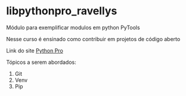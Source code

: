 # libpythonpro_ravellys
Módulo para exemplificar modulos em python PyTools

Nesse curso é ensinado como contribuir em projetos de código aberto

Link do site [Python Pro]('https://python.pro.br/')

Tópicos a serem abordados:
1. Git
2. Venv
3. Pip